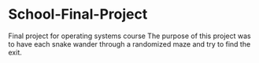 # School-Final-Project
Final project for operating systems course
The purpose of this project was to have each snake wander through a randomized maze and try to find the exit.

